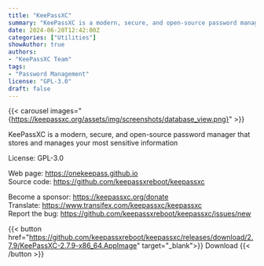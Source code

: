 ```yaml
---
title: "KeePassXC"
summary: "KeePassXC is a modern, secure, and open-source password manager that stores and manages your most sensitive information"
date: 2024-06-20T12:42:00Z
categories: ["Utilities"]
showAuthor: true
authors:
- "KeePassXC Team"
tags: 
- "Password Management"
license: "GPL-3.0"
draft: false
---
```


{{< carousel images="{https://keepassxc.org/assets/img/screenshots/database_view.png}" >}}

KeePassXC is a modern, secure, and open-source password manager that stores and manages your most sensitive information

License: GPL-3.0

Web page: <https://onekeepass.github.io>  
Source code: <https://github.com/keepassxreboot/keepassxc>

Become a sponsor: <https://keepassxc.org/donate>  
Translate: <https://www.transifex.com/keepassxc/keepassxc>  
Report the bug: <https://github.com/keepassxreboot/keepassxc/issues/new>  

{{< button href="https://github.com/keepassxreboot/keepassxc/releases/download/2.7.9/KeePassXC-2.7.9-x86_64.AppImage" target="_blank">}}
Download
{{< /button >}}